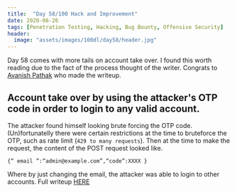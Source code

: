 ```yaml
---
title:  "Day 58/100 Hack and Improvement"
date: 2020-06-26
tags: [Penetration Testing, Hacking, Bug Bounty, Offensive Security]
header: 
  image: "assets/images/100dl/day58/header.jpg"
---
```


Day 58 comes with more tails on account take over. I found this worth reading due to the fact of the process thought of the writer. Congrats to [Avanish Pathak](https://twitter.com/avanish46) who made the writeup. 

## Account take over by using the attacker's OTP code in order to login to any valid account. 

The attacker found himself looking brute forcing the OTP code. (Un)fortunatelly there were certain restrictions at the time to bruteforce the OTP, such as rate limit (```429 to many requests```). Then at the time to make the request, the content of the POST request looked like. 

```
{“ email ”:“admin@example.com”,“code”:XXXX }
```

Where by just changing the email, the attacker was able to login to other accounts. Full writeup [HERE](https://medium.com/@avanishpathak46/an-interesting-account-takeover-vulnerability-f5bf6a89152cs)